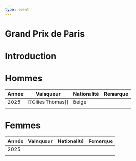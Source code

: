 ```yaml
---
type: event
---
```


# Grand Prix de Paris

# Introduction

# Hommes

| Année | Vainqueur         | Nationalité | Remarque |
| ----- | ----------------- | ----------- | -------- |
| 2025  | [[Gilles Thomas]] | Belge       |          |
|       |                   |             |          |
# Femmes

| Année | Vainqueur | Nationalité | Remarque |
| ----- | --------- | ----------- | -------- |
| 2025  |           |             |          |
|       |           |             |          |
